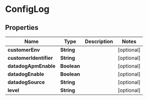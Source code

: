 

# ConfigLog


## Properties

| Name | Type | Description | Notes |
|------------ | ------------- | ------------- | -------------|
|**customerEnv** | **String** |  |  [optional] |
|**customerIdentifier** | **String** |  |  [optional] |
|**datadogApmEnable** | **Boolean** |  |  [optional] |
|**datadogEnable** | **Boolean** |  |  [optional] |
|**datadogSource** | **String** |  |  [optional] |
|**level** | **String** |  |  [optional] |



